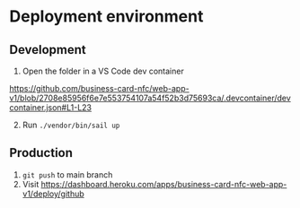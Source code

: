 # Deployment environment

## Development

1. Open the folder in a VS Code dev container

https://github.com/business-card-nfc/web-app-v1/blob/2708e85956f6e7e553754107a54f52b3d75693ca/.devcontainer/devcontainer.json#L1-L23

2. Run `./vendor/bin/sail up`

## Production

1. `git push` to main branch
2. Visit https://dashboard.heroku.com/apps/business-card-nfc-web-app-v1/deploy/github